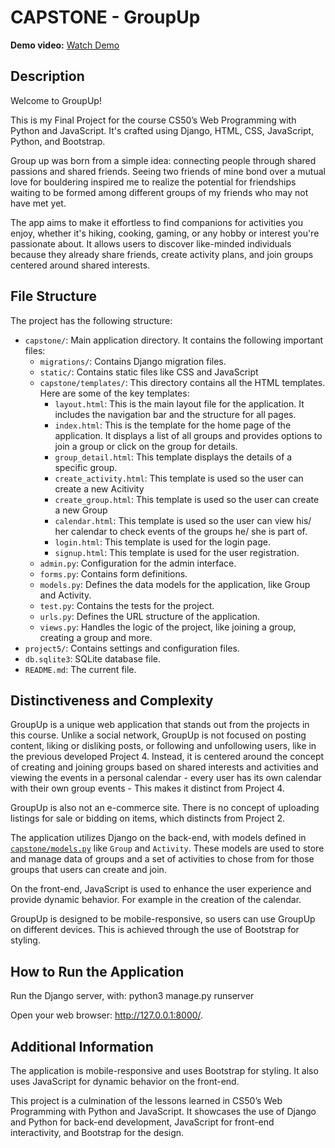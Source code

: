 # CAPSTONE - GroupUp

**Demo video:** [Watch Demo](https://youtu.be/aQwq971m4FQ)

## Description

Welcome to GroupUp!

This is my Final Project for the course CS50’s Web Programming with Python and JavaScript. It's crafted using Django, HTML, CSS, JavaScript, Python, and Bootstrap.

Group up was born from a simple idea: connecting people through shared passions and shared friends. Seeing two friends of mine bond over a mutual love for bouldering inspired me to realize the potential for friendships waiting to be formed among different groups of my friends who may not have met yet.

The app aims to make it effortless to find companions for activities you enjoy, whether it's hiking, cooking, gaming, or any hobby or interest you're passionate about. It allows users to discover like-minded individuals because they already share friends, create activity plans, and join groups centered around shared interests.


## File Structure
The project has the following structure:

- `capstone/`: Main application directory. It contains the following important files:
    - `migrations/`: Contains Django migration files. 
    - `static/`: Contains static files like CSS and JavaScript
    - `capstone/templates/`: This directory contains all the HTML templates. Here are some of the key templates:
        - `layout.html`: This is the main layout file for the application. It includes the navigation bar and the structure for all pages.
        - `index.html`: This is the template for the home page of the application. It displays a list of all groups and provides options to join a group or click on the group for details.
        - `group_detail.html`: This template displays the details of a specific group.
        - `create_activity.html`: This template is used so the user can create a new Acitivity
        - `create_group.html`: This template is used so the user can create a new Group
        - `calendar.html`: This template is used so the user can view his/ her calendar to check events of the groups he/ she is part of.
        - `login.html`: This template is used for the login page.
        - `signup.html`: This template is used for the user registration.
    - `admin.py`: Configuration for the admin interface.
    - `forms.py`: Contains form definitions.
    - `models.py`: Defines the data models for the application, like Group and Activity.
    - `test.py`: Contains the tests for the project.
    - `urls.py`: Defines the URL structure of the application.
    - `views.py`: Handles the logic of the project, like joining a group, creating a group and more.
- `project5/`: Contains settings and configuration files.
- `db.sqlite3`: SQLite database file.
- `README.md`: The current file.

## Distinctiveness and Complexity
GroupUp is a unique web application that stands out from the projects in this course. Unlike a social network, GroupUp is not focused on posting content, liking or disliking posts, or following and unfollowing users, like in the previous developed Project 4. Instead, it is centered around the concept of creating and joining groups based on shared interests and activities and viewing the events in a personal calendar - every user has its own calendar with their own group events - This makes it distinct from Project 4.

GroupUp is also not an e-commerce site. There is no concept of uploading listings for sale or bidding on items, which distincts from Project 2.

The application utilizes Django on the back-end, with models defined in [`capstone/models.py`](capstone/models.py) like  `Group` and `Activity`. These models are used to store and manage data of groups and a set of activities to chose from for those groups that users can create and join.

On the front-end, JavaScript is used to enhance the user experience and provide dynamic behavior. For example in the creation of the calendar.

GroupUp is designed to be mobile-responsive, so users can use GroupUp on different devices. This is achieved through the use of Bootstrap for styling.


## How to Run the Application
Run the Django server, with: python3 manage.py runserver

Open your web browser: http://127.0.0.1:8000/.


## Additional Information
The application is mobile-responsive and uses Bootstrap for styling. It also uses JavaScript for dynamic behavior on the front-end.

This project is a culmination of the lessons learned in CS50’s Web Programming with Python and JavaScript. It showcases the use of Django and Python for back-end development, JavaScript for front-end interactivity, and Bootstrap for the design.
